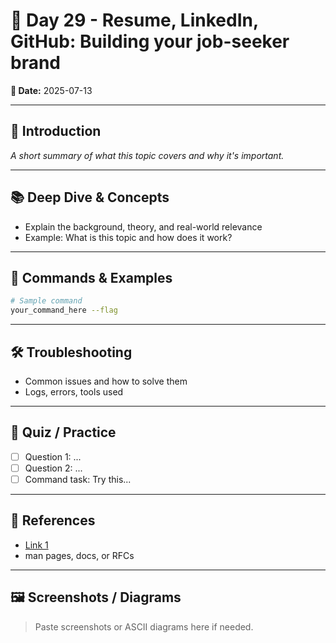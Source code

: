 # 📘 Day 29 - Resume, LinkedIn, GitHub: Building your job-seeker brand

**📅 Date:** 2025-07-13

---

## 🔹 Introduction
_A short summary of what this topic covers and why it's important._

---

## 📚 Deep Dive & Concepts
- Explain the background, theory, and real-world relevance
- Example: What is this topic and how does it work?

---

## 🧪 Commands & Examples

```bash
# Sample command
your_command_here --flag
```

---

## 🛠️ Troubleshooting

- Common issues and how to solve them
- Logs, errors, tools used

---

## 🎯 Quiz / Practice

- [ ] Question 1: ...
- [ ] Question 2: ...
- [ ] Command task: Try this...

---

## 📎 References

- [Link 1](https://example.com)
- man pages, docs, or RFCs

---

## 🖼️ Screenshots / Diagrams

> Paste screenshots or ASCII diagrams here if needed.

